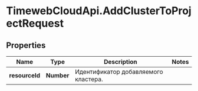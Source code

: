 # TimewebCloudApi.AddClusterToProjectRequest

## Properties

Name | Type | Description | Notes
------------ | ------------- | ------------- | -------------
**resourceId** | **Number** | Идентификатор добавляемого кластера. | 


